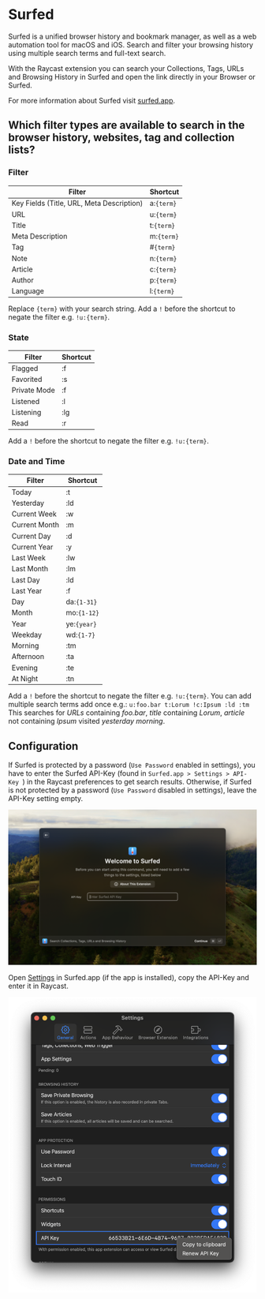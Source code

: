 # Surfed

Surfed is a unified browser history and bookmark manager, as well as a web automation tool for macOS and iOS. Search and filter your browsing history using multiple search terms and full-text search.

With the Raycast extension you can search your Collections, Tags, URLs and Browsing History in Surfed and open the link directly in your Browser or Surfed.

For more information about Surfed visit [surfed.app](https://surfed.app).

## Which filter types are available to search in the browser history, websites, tag and collection lists?

### Filter

| **Filter**                                | **Shortcut**          |
| ----------------------------------------- | --------------------- |
| Key Fields (Title, URL, Meta Description) | a:<code>{term}</code> |
| URL                                       | u:<code>{term}</code> |
| Title                                     | t:<code>{term}</code> |
| Meta Description                          | m:<code>{term}</code> |
| Tag                                       | #<code>{term}</code>  |
| Note                                      | n:<code>{term}</code> |
| Article                                   | c:<code>{term}</code> |
| Author                                    | p:<code>{term}</code> |
| Language                                  | l:<code>{term}</code> |

Replace <code>{term}</code> with your search string.
Add a <code>!</code> before the shortcut to negate the filter e.g. <code>!u:{term}</code>.

### State

| Filter       | Shortcut |
| ------------ | -------- |
| Flagged      | :f       |
| Favorited    | :s       |
| Private Mode | :f       |
| Listened     | :l       |
| Listening    | :lg      |
| Read         | :r       |

Add a <code>!</code> before the shortcut to negate the filter e.g. <code>!u:{term}</code>.

### Date and Time

| Filter        | Shortcut               |
| ------------- | ---------------------- |
| Today         | :t                     |
| Yesterday     | :ld                    |
| Current Week  | :w                     |
| Current Month | :m                     |
| Current Day   | :d                     |
| Current Year  | :y                     |
| Last Week     | :lw                    |
| Last Month    | :lm                    |
| Last Day      | :ld                    |
| Last Year     | :f                     |
| Day           | da:<code>{1-31}</code> |
| Month         | mo:<code>{1-12}</code> |
| Year          | ye:<code>{year}</code> |
| Weekday       | wd:<code>{1-7}</code>  |
| Morning       | :tm                    |
| Afternoon     | :ta                    |
| Evening       | :te                    |
| At Night      | :tn                    |

Add a <code>!</code> before the shortcut to negate the filter e.g. <code>!u:{term}</code>.
You can add multiple search terms add once e.g.:
<code>u:foo.bar t:Lorum !c:Ipsum :ld :tm</code>
This searches for <em>URLs</em> containing <em>foo.bar</em>, <em>title</em> containing <em>Lorum</em>, <em>article</em> not containing <em>Ipsum</em> visited <em>yesterday morning</em>.

## Configuration

If Surfed is protected by a password (<code>Use Password</code> enabled in settings), you have to enter the Surfed API-Key (found in  <code>Surfed.app > Settings > API-Key </code>) in the Raycast preferences to get search results.
Otherwise, if Surfed is not protected by a password (<code>Use Password</code> disabled in settings), leave the API-Key setting empty.

![Image](metadata/preferences.png)

Open [Settings](surfed://settings/) in Surfed.app (if the app is installed), copy the API-Key and enter it in Raycast.

![Image](readme_assets/settings-api-key.png)


